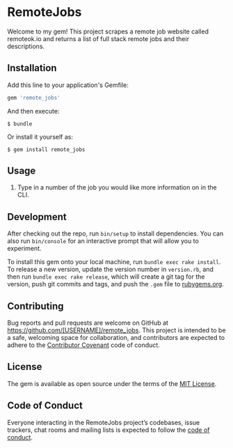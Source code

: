 # RemoteJobs

Welcome to my gem! This project scrapes a remote job website called remoteok.io and returns a list of full stack remote jobs and their descriptions.

## Installation

Add this line to your application's Gemfile:

```ruby
gem 'remote_jobs'
```

And then execute:

    $ bundle

Or install it yourself as:

    $ gem install remote_jobs

## Usage

1. Type in a number of the job you would like more information on in the CLI.

## Development

After checking out the repo, run `bin/setup` to install dependencies. You can also run `bin/console` for an interactive prompt that will allow you to experiment.

To install this gem onto your local machine, run `bundle exec rake install`. To release a new version, update the version number in `version.rb`, and then run `bundle exec rake release`, which will create a git tag for the version, push git commits and tags, and push the `.gem` file to [rubygems.org](https://rubygems.org).

## Contributing

Bug reports and pull requests are welcome on GitHub at https://github.com/[USERNAME]/remote_jobs. This project is intended to be a safe, welcoming space for collaboration, and contributors are expected to adhere to the [Contributor Covenant](http://contributor-covenant.org) code of conduct.

## License

The gem is available as open source under the terms of the [MIT License](https://opensource.org/licenses/MIT).

## Code of Conduct

Everyone interacting in the RemoteJobs project’s codebases, issue trackers, chat rooms and mailing lists is expected to follow the [code of conduct](https://github.com/[USERNAME]/remote_jobs/blob/master/CODE_OF_CONDUCT.md).
